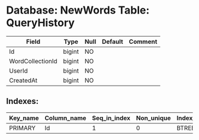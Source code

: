 # Database: NewWords Table: QueryHistory

 Field            | Type   | Null | Default | Comment
------------------|--------|------|---------|---------
 Id               | bigint | NO   |         |
 WordCollectionId | bigint | NO   |         |
 UserId           | bigint | NO   |         |
 CreatedAt        | bigint | NO   |         |

## Indexes: 

 Key_name | Column_name | Seq_in_index | Non_unique | Index_type | Visible
----------|-------------|--------------|------------|------------|---------
 PRIMARY  | Id          |            1 |          0 | BTREE      | YES

